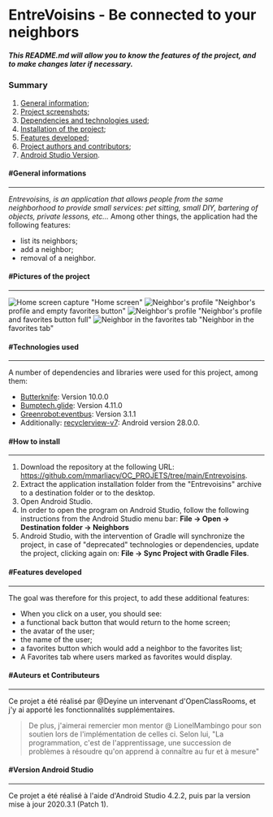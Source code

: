 # EntreVoisins - Be connected to your neighbors
##### *This README.md will allow you to know the features of the project, and to make changes later if necessary.*

### Summary
   1. [General information](#general-information);
   2. [Project screenshots](#pictures-of-the-project);
   3. [Dependencies and technologies used](#technologies-used);
   4. [Installation of the project](#how-to-install);
   5. [Features developed](#features-developed);
   6. [Project authors and contributors](#authors-and-contributors);
   7. [Android Studio Version](#version-android-studio).

#### #General informations
***
*Entrevoisins, is an application that allows people from the same neighborhood to provide small services: pet sitting, small DIY, bartering of objects, private lessons, etc...*
Among other things, the application had the following features:
  * list its neighbors;
  * add a neighbor;
  * removal of a neighbor.
 
#### #Pictures of the project
***
![Home screen capture](https://github.com/mmarliacy/OC_PROJETS/blob/main/Entrevoisins/Images%20du%20projets/Screenshot_1630330622.png) "Home screen"
![Neighbor's profile](https://github.com/mmarliacy/OC_PROJETS/blob/main/Entrevoisins/Images%20du%20projets/Screenshot_1630330859.png) "Neighbor's profile and empty favorites button"
![Neighbor's profile](https://github.com/mmarliacy/OC_PROJETS/blob/main/Entrevoisins/Images%20du%20projets/Screenshot_1630330894.png) "Neighbor's profile and favorites button full"
![Neighbor in the favorites tab](https://github.com/mmarliacy/OC_PROJETS/blob/main/Entrevoisins/Images%20du%20projets/Screenshot_1630330903.png) "Neighbor in the favorites tab"
#### #Technologies used
***
A number of dependencies and libraries were used for this project, among them:
  * [Butterknife](https://github.com/JakeWharton/butterknife/): Version 10.0.0
  * [Bumptech.glide](https://github.com/bumptech/glide): Version 4.11.0
  * [Greenrobot:eventbus](https://github.com/greenrobot/EventBus): Version 3.1.1
  * Additionally: [recyclerview-v7](https://developer.android.com/topic/libraries/support-library/packages#v7-recyclerview): Android version 28.0.0.
#### #How to install
***
1. Download the repository at the following URL: https://github.com/mmarliacy/OC_PROJETS/tree/main/Entrevoisins.
2. Extract the application installation folder from the "Entrevoisins" archive to a destination folder or to the desktop.
3. Open Android Studio.
4. In order to open the program on Android Studio, follow the following instructions from the Android Studio menu bar: **File -> Open -> Destination folder -> Neighbors**
5. Android Studio, with the intervention of Gradle will synchronize the project, in case of "deprecated" technologies or dependencies, update the project, clicking again on: **File -> Sync Project with Gradle Files**.
#### #Features developed
***
The goal was therefore for this project, to add these additional features:
  * When you click on a user, you should see:
   * a functional back button that would return to the home screen;
   * the avatar of the user;
   * the name of the user;
   * a favorites button which would add a neighbor to the favorites list;
  * A Favorites tab where users marked as favorites would display.

#### #Auteurs et Contributeurs
***
Ce projet a été réalisé par @Deyine un intervenant d'OpenClassRooms, et j'y ai apporté les fonctionnalités supplémentaires.
> De plus, j'aimerai remercier mon mentor @ LionelMambingo pour son soutien lors de l'implémentation de celles ci.
> Selon lui, "La programmation, c'est de l'apprentissage, une succession de problèmes à résoudre qu'on apprend à connaître au fur et à mesure"

#### #Version Android Studio
***
Ce projet a été réalisé à l'aide d'Android Studio 4.2.2, puis par la version mise à jour 2020.3.1 (Patch 1).
